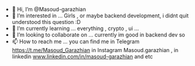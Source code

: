 - 👋 Hi, I’m @Masoud-garazhian
- 👀 I’m interested in ... Girls , or maybe backend development, i didnt quit understood this question :D 
- 🌱 I’m currently learning ... everything , crypto , ui ...
- 💞️ I’m looking to collaborate on ... currently im good in backend dev so 
- 📫 How to reach me ... you can find me in Telegram https://t.me/Masoud_Garazhian in Instagram Masoud.garazhian , in linkedin www.linkedin.com/in/masoud-garazhian and etc 

<!---
Masoud-garazhian/Masoud-garazhian is a ✨ special ✨ repository because its `README.md` (this file) appears on your GitHub profile.
You can click the Preview link to take a look at your changes.
--->
